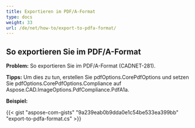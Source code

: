 ```yaml
---
title: Exportieren im PDF/A-Format
type: docs
weight: 33
url: /de/net/how-to/export-to-pdfa-format/
---
```


## **So exportieren Sie im PDF/A-Format**

**Problem:** So exportieren Sie im PDF/A-Format (CADNET-281).

**Tipps:** Um dies zu tun, erstellen Sie pdfOptions.CorePdfOptions und setzen Sie pdfOptions.CorePdfOptions.Compliance auf Aspose.CAD.ImageOptions.PdfCompliance.PdfA1a.

**Beispiel:**

{{< gist "aspose-com-gists" "9a239eab0b9dda0e1c54be533ea399bb" "export-to-pdfa-format.cs" >}}

